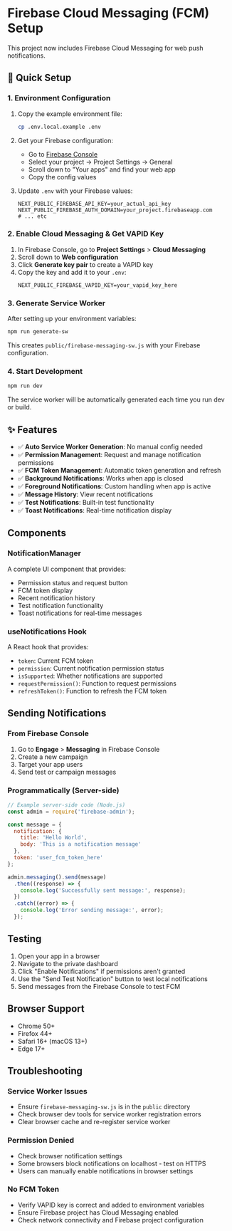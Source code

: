 # Firebase Cloud Messaging (FCM) Setup

This project now includes Firebase Cloud Messaging for web push notifications.

## 🚀 Quick Setup

### 1. Environment Configuration

1. Copy the example environment file:
   ```bash
   cp .env.local.example .env
   ```

2. Get your Firebase configuration:
   - Go to [Firebase Console](https://console.firebase.google.com/)
   - Select your project → Project Settings → General
   - Scroll down to "Your apps" and find your web app
   - Copy the config values

3. Update `.env` with your Firebase values:
   ```env
   NEXT_PUBLIC_FIREBASE_API_KEY=your_actual_api_key
   NEXT_PUBLIC_FIREBASE_AUTH_DOMAIN=your_project.firebaseapp.com
   # ... etc
   ```

### 2. Enable Cloud Messaging & Get VAPID Key

1. In Firebase Console, go to **Project Settings** > **Cloud Messaging**
2. Scroll down to **Web configuration**
3. Click **Generate key pair** to create a VAPID key
4. Copy the key and add it to your `.env`:
   ```env
   NEXT_PUBLIC_FIREBASE_VAPID_KEY=your_vapid_key_here
   ```

### 3. Generate Service Worker

After setting up your environment variables:

```bash
npm run generate-sw
```

This creates `public/firebase-messaging-sw.js` with your Firebase configuration.

### 4. Start Development

```bash
npm run dev
```

The service worker will be automatically generated each time you run dev or build.

## ✨ Features

- ✅ **Auto Service Worker Generation**: No manual config needed
- ✅ **Permission Management**: Request and manage notification permissions  
- ✅ **FCM Token Management**: Automatic token generation and refresh
- ✅ **Background Notifications**: Works when app is closed
- ✅ **Foreground Notifications**: Custom handling when app is active
- ✅ **Message History**: View recent notifications
- ✅ **Test Notifications**: Built-in test functionality
- ✅ **Toast Notifications**: Real-time notification display

## Components

### NotificationManager
A complete UI component that provides:
- Permission status and request button
- FCM token display
- Recent notification history
- Test notification functionality
- Toast notifications for real-time messages

### useNotifications Hook
A React hook that provides:
- `token`: Current FCM token
- `permission`: Current notification permission status
- `isSupported`: Whether notifications are supported
- `requestPermission()`: Function to request permissions
- `refreshToken()`: Function to refresh the FCM token

## Sending Notifications

### From Firebase Console
1. Go to **Engage** > **Messaging** in Firebase Console
2. Create a new campaign
3. Target your app users
4. Send test or campaign messages

### Programmatically (Server-side)
```javascript
// Example server-side code (Node.js)
const admin = require('firebase-admin');

const message = {
  notification: {
    title: 'Hello World',
    body: 'This is a notification message'
  },
  token: 'user_fcm_token_here'
};

admin.messaging().send(message)
  .then((response) => {
    console.log('Successfully sent message:', response);
  })
  .catch((error) => {
    console.log('Error sending message:', error);
  });
```

## Testing

1. Open your app in a browser
2. Navigate to the private dashboard
3. Click "Enable Notifications" if permissions aren't granted
4. Use the "Send Test Notification" button to test local notifications
5. Send messages from the Firebase Console to test FCM

## Browser Support

- Chrome 50+
- Firefox 44+
- Safari 16+ (macOS 13+)
- Edge 17+

## Troubleshooting

### Service Worker Issues
- Ensure `firebase-messaging-sw.js` is in the `public` directory
- Check browser dev tools for service worker registration errors
- Clear browser cache and re-register service worker

### Permission Denied
- Check browser notification settings
- Some browsers block notifications on localhost - test on HTTPS
- Users can manually enable notifications in browser settings

### No FCM Token
- Verify VAPID key is correct and added to environment variables
- Ensure Firebase project has Cloud Messaging enabled
- Check network connectivity and Firebase project configuration
